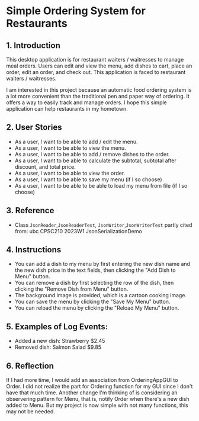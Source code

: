 # Simple Ordering System for Restaurants

## 1. Introduction

This desktop application is for restaurant waiters /
waitresses to manage meal orders. Users can edit and view
the menu, add dishes to cart, place an order, edit an order,
and check out. This application is faced to restaurant 
waiters / waitresses.

I am interested in this project because an automatic
food ordering system is a lot more convenient than the 
traditional pen and paper way of ordering. It offers 
a way to easily track and manage orders. I hope this simple 
application can help restaurants in my hometown.

## 2. User Stories
* As a user, I want to be able to add / edit the menu.
* As a user, I want to be able to view the menu.
* As a user, I want to be able to add / remove dishes
to the order.
* As a user, I want to be able to calculate the subtotal,
subtotal after discount, and total price.
* As a user, I want to be able to view the order.
* As a user, I want to be able to save my menu (if I so choose)
* As a user, I want to be able to be able to load my menu from 
file (if I so choose)

## 3. Reference
* Class `JsonReader`,`JsonReaderTest`, `JsonWriter`,`JsonWriterTest`
partly cited from: ubc CPSC210 2023W1 JsonSerializationDemo

## 4. Instructions
* You can add a dish to my menu by first entering the new dish name and the new dish 
price in the text fields, then clicking the "Add Dish to Menu" button.
* You can remove a dish by first selecting the row of the dish, then clicking 
the "Remove Dish from Menu" button.
* The background image is provided, which is a cartoon cooking image.
* You can save the menu by clicking the "Save My Menu" button.
* You can reload the menu by clicking the "Reload My Menu" button.

## 5. Examples of Log Events:
- Added a new dish: Strawberry $2.45
- Removed dish: Salmon Salad $9.85

## 6. Reflection
If I had more time, I would add an association from OrderingAppGUI to
Order. I did not realize the part for Ordering function for my GUI since I don't have
that much time. Another change I'm thinking of is considering an observering
pattern for Menu, that is, notify Order when there's a new dish added
to Menu. But my project is now simple with not many functions, this may 
not be needed.
